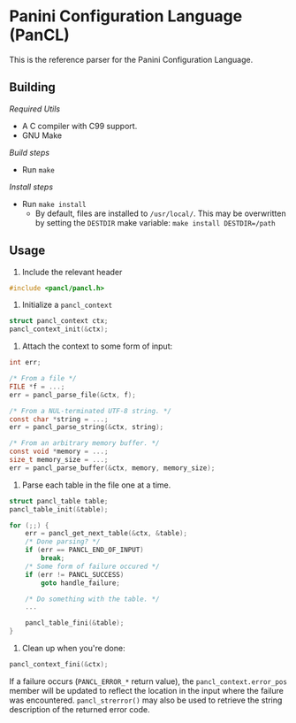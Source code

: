 # Panini Configuration Language (PanCL)

This is the reference parser for the Panini Configuration Language.

## Building

*Required Utils*
* A C compiler with C99 support.
* GNU Make

*Build steps*
* Run `make`

*Install steps*
* Run `make install`
    * By default, files are installed to `/usr/local/`. This may be overwritten
      by setting the `DESTDIR` make variable: `make install DESTDIR=/path`


## Usage
1. Include the relevant header
```c
#include <pancl/pancl.h>
```
1. Initialize a `pancl_context`
```c
struct pancl_context ctx;
pancl_context_init(&ctx);
```
1. Attach the context to some form of input:
```c
int err;

/* From a file */
FILE *f = ...;
err = pancl_parse_file(&ctx, f);

/* From a NUL-terminated UTF-8 string. */
const char *string = ...;
err = pancl_parse_string(&ctx, string);

/* From an arbitrary memory buffer. */
const void *memory = ...;
size_t memory_size = ...;
err = pancl_parse_buffer(&ctx, memory, memory_size);
```
1. Parse each table in the file one at a time.
```c
struct pancl_table table;
pancl_table_init(&table);

for (;;) {
    err = pancl_get_next_table(&ctx, &table);
    /* Done parsing? */
    if (err == PANCL_END_OF_INPUT)
        break;
    /* Some form of failure occured */
    if (err != PANCL_SUCCESS)
        goto handle_failure;

    /* Do something with the table. */
    ...

    pancl_table_fini(&table);
}
```
1. Clean up when you're done:
```c
pancl_context_fini(&ctx);
```

If a failure occurs (`PANCL_ERROR_*` return value), the
`pancl_context.error_pos` member will be updated to reflect the location in the
input where the failure was encountered. `pancl_strerror()` may also be used
to retrieve the string description of the returned error code.

